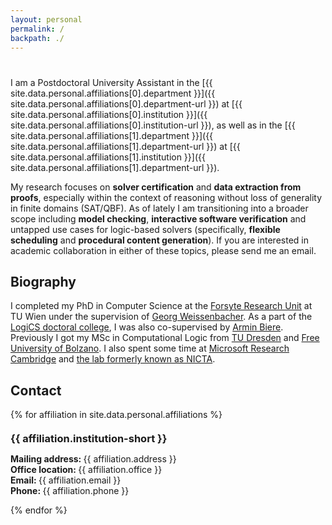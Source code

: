 ```yaml
---
layout: personal
permalink: /
backpath: ./
---
```


<h1 id="about-me"></h1>

<h2></h2>

I am a Postdoctoral University Assistant in the
[{{ site.data.personal.affiliations[0].department }}]({{ site.data.personal.affiliations[0].department-url }})
at [{{ site.data.personal.affiliations[0].institution }}]({{ site.data.personal.affiliations[0].institution-url }}), as well as in the
[{{ site.data.personal.affiliations[1].department }}]({{ site.data.personal.affiliations[1].department-url }}) at [{{ site.data.personal.affiliations[1].institution }}]({{ site.data.personal.affiliations[1].department-url }}).

My research focuses on **solver certification** and **data extraction from proofs**, especially within the context of reasoning without loss of generality in finite domains (SAT/QBF). As of lately I am transitioning into a broader scope including **model checking**, **interactive software verification** and untapped use cases for logic-based solvers (specifically, **flexible scheduling** and **procedural content generation**). If you are interested in academic collaboration in either of these topics, please send me an email.

<h2>Biography</h2>

I completed my PhD in Computer Science at the [Forsyte Research Unit](https://forsyte.at/) at TU Wien under the supervision of [Georg Weissenbacher](https://www.georg.weissenbacher.science/). As a part of the [LogiCS doctoral college](https://www.vcla.at/msca/programme/), I was also co-supervised by [Armin Biere](https://cca.informatik.uni-freiburg.de/biere/). Previously I got my MSc in Computational Logic from [TU Dresden](https://tu-dresden.de/) and [Free University of Bolzano](https://www.unibz.it/). I also spent some time at [Microsoft Research Cambridge](https://www.microsoft.com/en-us/research/lab/microsoft-research-cambridge/) and [the lab formerly known as NICTA](https://research.csiro.au/data61/).

<h2>Contact</h2>

{% for affiliation in site.data.personal.affiliations %}

<h3 style="margin: 20px 0px 10px;">{{ affiliation.institution-short }}</h3>

<p>
<strong>Mailing address: </strong>{{ affiliation.address }}
<br />
<strong>Office location: </strong>{{ affiliation.office }}
<br />
<strong>Email: </strong>{{ affiliation.email }}
<br />
<strong>Phone: </strong>{{ affiliation.phone }}
<br />

{% endfor %}
